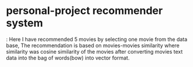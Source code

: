 # personal-project recommender system
: Here I have recommended 5 movies by selecting one movie from the data base, The recommendation is based on movies-movies similarity where similarity was cosine similarity of the movies after converting movies text data into the bag of words(bow) into vector format.                                                                                                                                                 
